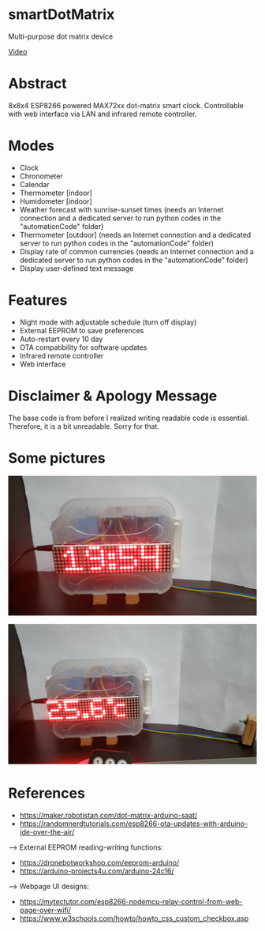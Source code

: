 # smartDotMatrix
Multi-purpose dot matrix device

[Video](https://youtu.be/Hd10FrcIJx4)

# Abstract
8x8x4 ESP8266 powered MAX72xx dot-matrix smart clock. Controllable with web interface via LAN and infrared remote controller.


# Modes
- Clock
- Chronometer
- Calendar
- Thermometer [indoor]
- Humidometer [indoor]
- Weather forecast with sunrise-sunset times (needs an Internet connection and a dedicated server to run python codes in the "automationCode" folder)
- Thermometer [outdoor]  (needs an Internet connection and a dedicated server to run python codes in the "automationCode" folder)
- Display rate of common currencies  (needs an Internet connection and a dedicated server to run python codes in the "automationCode" folder)
- Display user-defined text message

# Features
- Night mode with adjustable schedule (turn off display)
- External EEPROM to save preferences
- Auto-restart every 10 day
- OTA compatibility for software updates
- Infrared remote controller
- Web interface


# Disclaimer & Apology Message
The base code is from before I realized writing readable code is essential. Therefore, it is a bit unreadable. Sorry for that.

# Some pictures

<img src="https://github.com/Mehmet-Emre-Dogan/smartDotMatrix/blob/main/clock.png"> </img>

<img src="https://github.com/Mehmet-Emre-Dogan/smartDotMatrix/blob/main/temperature.png"> </img>

# References
- https://maker.robotistan.com/dot-matrix-arduino-saat/
- https://randomnerdtutorials.com/esp8266-ota-updates-with-arduino-ide-over-the-air/

 --> External EEPROM reading-writing functions:
- https://dronebotworkshop.com/eeprom-arduino/
- https://arduino-projects4u.com/arduino-24c16/

 --> Webpage UI designs:
- https://mytectutor.com/esp8266-nodemcu-relay-control-from-web-page-over-wifi/
- https://www.w3schools.com/howto/howto_css_custom_checkbox.asp
